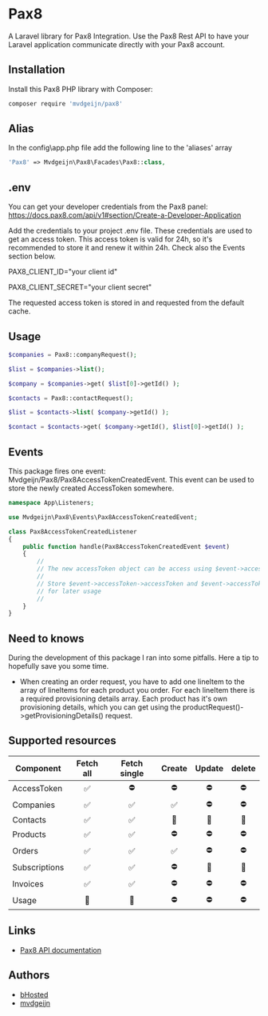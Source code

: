 # Pax8

A Laravel library for Pax8 Integration.
Use the Pax8 Rest API to have your Laravel application communicate directly with your Pax8 account.

## Installation

Install this Pax8 PHP library with Composer:

```bash
composer require 'mvdgeijn/pax8'
```

## Alias

In the config\app.php file add the following line to the 'aliases' array

```php
'Pax8' => Mvdgeijn\Pax8\Facades\Pax8::class,
```

## .env

You can get your developer credentials from the Pax8 panel: https://docs.pax8.com/api/v1#section/Create-a-Developer-Application

Add the credentials to your project .env file. These credentials are used to get an access token. This access token is valid for 24h, so
it's recommended to store it and renew it within 24h. Check also the Events section below.

PAX8_CLIENT_ID="your client id"

PAX8_CLIENT_SECRET="your client secret"

The requested access token is stored in and requested from the default cache. 

## Usage

```php
$companies = Pax8::companyRequest();

$list = $companies->list();

$company = $companies->get( $list[0]->getId() );

$contacts = Pax8::contactRequest();

$list = $contacts->list( $company->getId() );

$contact = $contacts->get( $company->getId(), $list[0]->getId() );
```

## Events

This package fires one event: Mvdgeijn/Pax8/Pax8AccessTokenCreatedEvent. This event can be used to store
the newly created AccessToken somewhere.

```php
namespace App\Listeners;

use Mvdgeijn\Pax8\Events\Pax8AccessTokenCreatedEvent;

class Pax8AccessTokenCreatedListener
{
    public function handle(Pax8AccessTokenCreatedEvent $event)
    {
        //
        // The new accessToken object can be access using $event->accessToken
        //
        // Store $event->accessToken->accessToken and $event->accessToken->expiryTimestamp
        // for later usage
        //
    }
}
```

## Need to knows

During the development of this package I ran into some pitfalls. Here a tip to hopefully save you some time.

- When creating an order request, you have to add one lineItem to the array of lineItems for each product you order. For each lineItem there is a required provisioning details array. Each product has it's own provisioning details, which you can get using the productRequest()->getProvisioningDetails() request.

## Supported resources

| Component     |       Fetch all       |     Fetch single      |        Create         |        Update         |        delete         |
|---------------|:---------------------:|:---------------------:|:---------------------:|:---------------------:|:---------------------:|
| AccessToken   |  :white_check_mark:   |      :no_entry:       |      :no_entry:       |      :no_entry:       |      :no_entry:       |
| Companies     |  :white_check_mark:   |  :white_check_mark:   |  :white_check_mark:   |      :no_entry:       |      :no_entry:       |
| Contacts      |  :white_check_mark:   |  :white_check_mark:   | :black_square_button: | :black_square_button: | :black_square_button: | 
| Products      |  :white_check_mark:   |  :white_check_mark:   |      :no_entry:       |      :no_entry:       |      :no_entry:       |
| Orders        |  :white_check_mark:   |  :white_check_mark:   |  :white_check_mark:   |      :no_entry:       |      :no_entry:       |
| Subscriptions |  :white_check_mark:   |  :white_check_mark:   |      :no_entry:       | :black_square_button: | :black_square_button: |
| Invoices      |  :white_check_mark:   |  :white_check_mark:   |      :no_entry:       |      :no_entry:       |      :no_entry:       |
| Usage         | :black_square_button: | :black_square_button: |      :no_entry:       |      :no_entry:       |      :no_entry:       |

## Links

* [Pax8 API documentation](https://docs.pax8.com/api/v1)

## Authors

* [bHosted](https://www.bhosted.nl/)
* [mvdgeijn](https://www.vdgeijn.com/)

